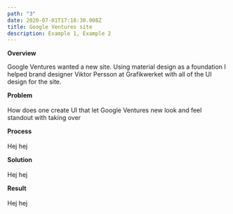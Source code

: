 ```yaml
---
path: "3"
date: 2020-07-01T17:18:30.008Z
title: Google Ventures site
description: Example 1, Example 2
---
```

**Overview**

Google Ventures wanted a new site. Using material design as a foundation I helped brand designer Viktor Persson at Grafikwerket with all of the UI design for the site.

**Problem**\
\
How does one create UI that let Google Ventures new look and feel standout with taking over

**Process**\
\
Hej hej

**Solution**\
\
Hej hej

**Result**\
\
Hej hej